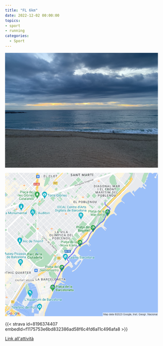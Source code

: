 ```yaml
---
title: "FL 6km"
date: 2022-12-02 00:00:00
topics:
- sport
- running
categories:
  - Sport
---
```


![](images/IMG_0742.jpg)

![](images/20221202-activity-map.png)

{{< strava id=8196374407 embedId=f1175753e6bd832386ad58f6c4fd6a11c496afa8 >}}

[Link all'attività](https://strava.com/activities/8196374407)
